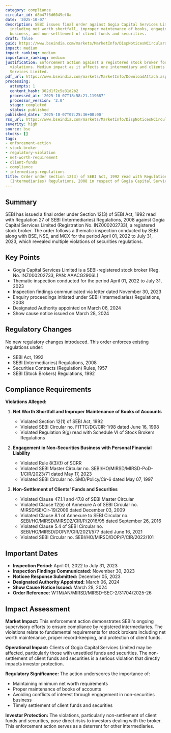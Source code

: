 ```yaml
---
category: compliance
circular_id: d8b47f6d6049ef8a
date: '2025-10-07'
description: SEBI issues final order against Gogia Capital Services Limited for violations
  including net worth shortfall, improper maintenance of books, engaging in non-securities
  business, and non-settlement of client funds and securities.
draft: false
guid: https://www.bseindia.com/markets/MarketInfo/DispNoticesNCirculars.aspx?Noticeid={E3484A97-B00A-492A-9B84-4E437AFD8ACC}&noticeno=20251007-6&dt=10/07/2025&icount=6&totcount=79&flag=0
impact: medium
impact_ranking: medium
importance_ranking: medium
justification: Enforcement action against a registered stock broker for multiple regulatory
  violations. Medium impact as it affects one intermediary and clients of Gogia Capital
  Services Limited.
pdf_url: https://www.bseindia.com/markets/MarketInfo/DownloadAttach.aspx?id=20251007-6&attachedId=454f4fe9-b85e-4177-b02d-b9ff62340335
processing:
  attempts: 1
  content_hash: 302d1f2c5e31d2b2
  processed_at: '2025-10-07T18:58:21.119687'
  processor_version: '2.0'
  stage: completed
  status: published
published_date: '2025-10-07T07:25:36+00:00'
rss_url: https://www.bseindia.com/markets/MarketInfo/DispNoticesNCirculars.aspx?Noticeid={E3484A97-B00A-492A-9B84-4E437AFD8ACC}&noticeno=20251007-6&dt=10/07/2025&icount=6&totcount=79&flag=0
severity: high
source: bse
stocks: []
tags:
- enforcement-action
- stock-broker
- regulatory-violation
- net-worth-requirement
- client-funds
- compliance
- intermediary-regulations
title: Order under Section 12(3) of SEBI Act, 1992 read with Regulation 27 of SEBI
  (Intermediaries) Regulations, 2008 in respect of Gogia Capital Services Limited
---
```


## Summary

SEBI has issued a final order under Section 12(3) of SEBI Act, 1992 read with Regulation 27 of SEBI (Intermediaries) Regulations, 2008 against Gogia Capital Services Limited (Registration No. INZ000202733), a registered stock broker. The order follows a thematic inspection conducted by SEBI along with BSE, NSE, and MCX for the period April 01, 2022 to July 31, 2023, which revealed multiple violations of securities regulations.

## Key Points

- Gogia Capital Services Limited is a SEBI-registered stock broker (Reg. No. INZ000202733, PAN: AAACG2906L)
- Thematic inspection conducted for the period April 01, 2022 to July 31, 2023
- Inspection findings communicated via letter dated November 30, 2023
- Enquiry proceedings initiated under SEBI (Intermediaries) Regulations, 2008
- Designated Authority appointed on March 06, 2024
- Show cause notice issued on March 28, 2024

## Regulatory Changes

No new regulatory changes introduced. This order enforces existing regulations under:
- SEBI Act, 1992
- SEBI (Intermediaries) Regulations, 2008
- Securities Contracts (Regulation) Rules, 1957
- SEBI (Stock Brokers) Regulations, 1992

## Compliance Requirements

**Violations Alleged:**

1. **Net Worth Shortfall and Improper Maintenance of Books of Accounts**
   - Violated Section 12(1) of SEBI Act, 1992
   - Violated SEBI Circular no. FITTC/DC/CIR-1/98 dated June 16, 1998
   - Violated Regulation 9(g) read with Schedule VI of Stock Brokers Regulations

2. **Engagement in Non-Securities Business with Personal Financial Liability**
   - Violated Rule 8(3)(f) of SCRR
   - Violated SEBI Master Circular no. SEBI/HO/MIRSD/MIRSD-PoD-1/CIR/2023/71 dated May 17, 2023
   - Violated SEBI Circular no. SMD/Policy/Cir-6 dated May 07, 1997

3. **Non-Settlement of Clients' Funds and Securities**
   - Violated Clause 47.1.1 and 47.8 of SEBI Master Circular
   - Violated Clause 12(e) of Annexure A of SEBI Circular no. MIRSD/SE/Cir-19/2009 dated December 03, 2009
   - Violated Clause 8.1 of Annexure to SEBI Circular no. SEBI/HO/MIRSD/MIRSD2/CIR/P/2016/95 dated September 26, 2016
   - Violated Clause 5.4 of SEBI Circular no. SEBI/HO/MIRSD/DOP/P/CIR/2021/577 dated June 16, 2021
   - Violated SEBI Circular no. SEBI/HO/MIRSD/DOP/P/CIR/2022/101

## Important Dates

- **Inspection Period:** April 01, 2022 to July 31, 2023
- **Inspection Findings Communicated:** November 30, 2023
- **Noticee Response Submitted:** December 05, 2023
- **Designated Authority Appointed:** March 06, 2024
- **Show Cause Notice Issued:** March 28, 2024
- **Order Reference:** WTM/AN/MIRSD/MIRSD-SEC-2/31704/2025-26

## Impact Assessment

**Market Impact:** This enforcement action demonstrates SEBI's ongoing supervisory efforts to ensure compliance by registered intermediaries. The violations relate to fundamental requirements for stock brokers including net worth maintenance, proper record-keeping, and protection of client funds.

**Operational Impact:** Clients of Gogia Capital Services Limited may be affected, particularly those with unsettled funds and securities. The non-settlement of client funds and securities is a serious violation that directly impacts investor protection.

**Regulatory Significance:** The action underscores the importance of:
- Maintaining minimum net worth requirements
- Proper maintenance of books of accounts
- Avoiding conflicts of interest through engagement in non-securities business
- Timely settlement of client funds and securities

**Investor Protection:** The violations, particularly non-settlement of client funds and securities, pose direct risks to investors dealing with the broker. This enforcement action serves as a deterrent for other intermediaries.
